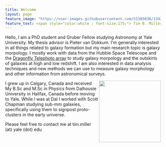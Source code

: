 ```yaml
---
title: Welcome
layout: page
feature_image: "https://user-images.githubusercontent.com/51385038/134207530-9fb8d58f-128c-41b9-a5ad-ba15cbee6ad9.png"
feature_text: <span style="color:white ; font-size:175;"> Tim B. Miller </span>
---
```



Hello, I am a PhD student and Gruber Fellow studying Astronomy at Yale University. My thesis advisor is Pieter van Dokkum. I'm generally interested in all things related to galaxy formation but my main research topic is galaxy morpology. I mostly work with data from the Hubble Space Telescope and the [Dragonfly Telephoto array](https://www.dragonflytelescope.org/) to study galaxy morpology and the outskirts of galaxies at high and low redshift. I am also interested in data analysis techniques and new methods we can use to measure galaxy morphology and other information from astronomical surveys.

<img src="https://user-images.githubusercontent.com/51385038/100281703-668b2080-2f38-11eb-9020-32b5bcfb96a8.JPG" width="200" align="right">
I grew up in Calgary, Canada and received My B.Sc and M.Sc in Physics from Dalhousie University in Halifax, Canada before moving to Yale. While I was at Dal I worked with Scott Chapman studying sub-mm galaxies, specifically using them to signpost proto-clusters in the early universe.

Please feel free to contact me at tim.miller (at) yale (dot) edu
